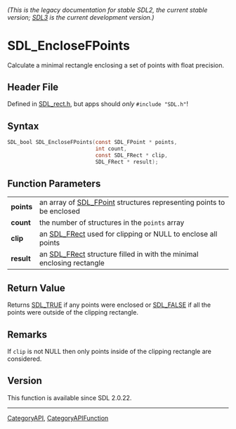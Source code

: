 ###### (This is the legacy documentation for stable SDL2, the current stable version; [SDL3](https://wiki.libsdl.org/SDL3/) is the current development version.)
# SDL_EncloseFPoints

Calculate a minimal rectangle enclosing a set of points with float precision.

## Header File

Defined in [SDL_rect.h](https://github.com/libsdl-org/SDL/blob/SDL2/include/SDL_rect.h), but apps should _only_ `#include "SDL.h"`!

## Syntax

```c
SDL_bool SDL_EncloseFPoints(const SDL_FPoint * points,
                            int count,
                            const SDL_FRect * clip,
                            SDL_FRect * result);

```

## Function Parameters

|                |                                                                                    |
| -------------- | ---------------------------------------------------------------------------------- |
| **points**     | an array of [SDL_FPoint](SDL_FPoint) structures representing points to be enclosed |
| **count**      | the number of structures in the `points` array                                     |
| **clip**       | an [SDL_FRect](SDL_FRect) used for clipping or NULL to enclose all points          |
| **result**     | an [SDL_FRect](SDL_FRect) structure filled in with the minimal enclosing rectangle |

## Return Value

Returns [SDL_TRUE](SDL_TRUE) if any points were enclosed or
[SDL_FALSE](SDL_FALSE) if all the points were outside of the clipping
rectangle.

## Remarks

If `clip` is not NULL then only points inside of the clipping rectangle are
considered.

## Version

This function is available since SDL 2.0.22.

----
[CategoryAPI](CategoryAPI), [CategoryAPIFunction](CategoryAPIFunction)

